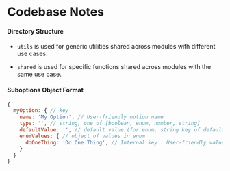 # Codebase Notes

#### Directory Structure

* `utils` is used for generic utilities shared across modules with different use cases.

* `shared` is used for specific functions shared across modules with the same use case.

#### Suboptions Object Format
```javascript
{
  myOption: { // key
    name: 'My Option', // User-friendly option name
    type: '', // string, one of [boolean, enum, number, string]
    defaultValue: '', // default value (for enum, string key of default value)
    enumValues: { // object of values in enum
      doOneThing: 'Do One Thing', // Internal key : User-friendly value name
    }
  }
}
```